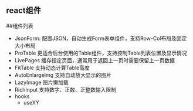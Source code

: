 ## react组件

##组件列表
- JsonForm:
    配置JSON，自动生成Form表单组件，支持Row-Col布局及固定大小布局
- ProTable
    更适合后台使用的Table组件，支持控制Table列表位置及显示情况
- LivePages
    缓存指定页面，通常用于返回上一页时需要保留上一页数据
- FitTable
    支持动态计算Table高度
- AutoEnlargeImg
    支持自动放大显示的图片
- LazyImage
    图片懒加载
- RichInput
    支持数字、正数、正整数输入限制
- hooks
    + useXY